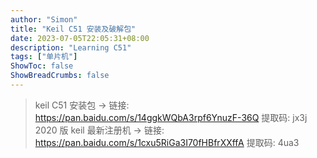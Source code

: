 ```yaml
---
author: "Simon"
title: "Keil C51 安装及破解包"
date: 2023-07-05T22:05:31+08:00
description: "Learning C51"
tags: ["单片机"]
ShowToc: false
ShowBreadCrumbs: false
---
```


> keil C51 安装包 -> 链接: https://pan.baidu.com/s/14ggkWQbA3rpf6YnuzF-36Q 提取码: jx3j
> 2020 版 keil 最新注册机 -> 链接: https://pan.baidu.com/s/1cxu5RiGa3I70fHBfrXXffA 提取码: 4ua3

